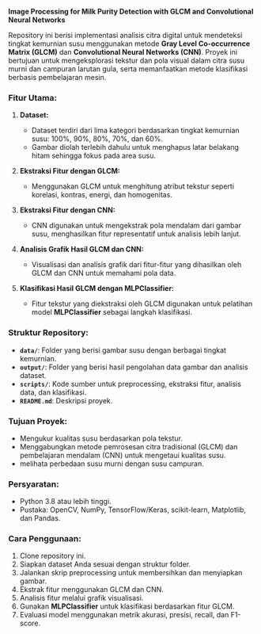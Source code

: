 **Image Processing for Milk Purity Detection with GLCM and Convolutional Neural Networks**

Repository ini berisi implementasi analisis citra digital untuk mendeteksi tingkat kemurnian susu menggunakan metode **Gray Level Co-occurrence Matrix (GLCM)** dan **Convolutional Neural Networks (CNN)**. Proyek ini bertujuan untuk mengeksplorasi tekstur dan pola visual dalam citra susu murni dan campuran larutan gula, serta memanfaatkan metode klasifikasi berbasis pembelajaran mesin.

### **Fitur Utama:**

1. **Dataset:**

   - Dataset terdiri dari lima kategori berdasarkan tingkat kemurnian susu: 100%, 90%, 80%, 70%, dan 60%.
   - Gambar diolah terlebih dahulu untuk menghapus latar belakang hitam sehingga fokus pada area susu.

2. **Ekstraksi Fitur dengan GLCM:**

   - Menggunakan GLCM untuk menghitung atribut tekstur seperti korelasi, kontras, energi, dan homogenitas.

3. **Ekstraksi Fitur dengan CNN:**

   - CNN digunakan untuk mengekstrak pola mendalam dari gambar susu, menghasilkan fitur representatif untuk analisis lebih lanjut.

4. **Analisis Grafik Hasil GLCM dan CNN:**

   - Visualisasi dan analisis grafik dari fitur-fitur yang dihasilkan oleh GLCM dan CNN untuk memahami pola data.

5. **Klasifikasi Hasil GLCM dengan MLPClassifier:**
   - Fitur tekstur yang diekstraksi oleh GLCM digunakan untuk pelatihan model **MLPClassifier** sebagai langkah klasifikasi.

### **Struktur Repository:**

- **`data/`**: Folder yang berisi gambar susu dengan berbagai tingkat kemurnian.
- **`output/`**: Folder yang berisi hasil pengolahan data gambar dan analisis dataset.
- **`scripts/`**: Kode sumber untuk preprocessing, ekstraksi fitur, analisis data, dan klasifikasi.
- **`README.md`**: Deskripsi proyek.

### **Tujuan Proyek:**

- Mengukur kualitas susu berdasarkan pola tekstur.
- Menggabungkan metode pemrosesan citra tradisional (GLCM) dan pembelajaran mendalam (CNN) untuk mengetaui kualitas susu.
- melihata perbedaan susu murni dengan susu campuran.

### **Persyaratan:**

- Python 3.8 atau lebih tinggi.
- Pustaka: OpenCV, NumPy, TensorFlow/Keras, scikit-learn, Matplotlib, dan Pandas.

### **Cara Penggunaan:**

1. Clone repository ini.
2. Siapkan dataset Anda sesuai dengan struktur folder.
3. Jalankan skrip preprocessing untuk membersihkan dan menyiapkan gambar.
4. Ekstrak fitur menggunakan GLCM dan CNN.
5. Analisis fitur melalui grafik visualisasi.
6. Gunakan **MLPClassifier** untuk klasifikasi berdasarkan fitur GLCM.
7. Evaluasi model menggunakan metrik akurasi, presisi, recall, dan F1-score.
